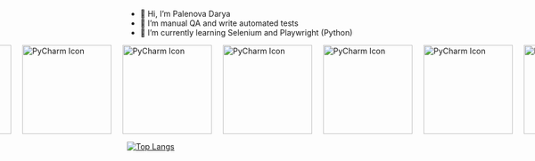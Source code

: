 - 👋 Hi, I’m Palenova Darya
- 👀 I’m manual QA and write automated tests
- 🌱 I’m currently learning Selenium and Playwright (Python)



<div style="display: flex; justify-content: center; gap: 20px;">
  <img src="https://simpleicons.org/icons/openbugbounty.svg" alt="PyCharm Icon" width="160">
  <img src="https://simpleicons.org/icons/pytest.svg" alt="PyCharm Icon" width="160">
  <img src="https://simpleicons.org/icons/jetbrains.svg" alt="PyCharm Icon" width="160">
  <img src="https://simpleicons.org/icons/postman.svg" alt="PyCharm Icon" width="160">
  <img src="https://simpleicons.org/icons/jenkins.svg" alt="PyCharm Icon" width="160">
  <img src="https://simpleicons.org/icons/mysql.svg" alt="PyCharm Icon" width="160">
  <img src="https://simpleicons.org/icons/git.svg" alt="PyCharm Icon" width="160">
  <img src="https://simpleicons.org/icons/python.svg" alt="PyCharm Icon" width="160">
  <img src="https://simpleicons.org/icons/pycharm.svg" alt="PyCharm Icon" width="160">
  <img src="https://simpleicons.org/icons/sqlite.svg" alt="SQLite Icon" width="160">
  <img src="https://simpleicons.org/icons/renpy.svg" alt="Ren'Py Icon" width="160">
</div>


[![Top Langs](https://github-readme-stats.vercel.app/api/top-langs/?username=Curasao)](https://github.com/Curasao/github-readme-stats)

<!---
Curasao/Curasao is a ✨ special ✨ repository because its `README.md` (this file) appears on your GitHub profile.
You can click the Preview link to take a look at your changes.
--->
